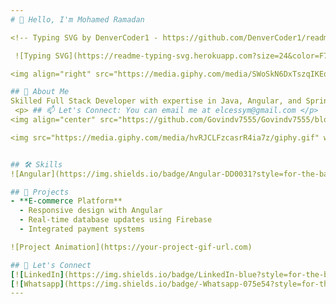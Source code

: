 ```yaml
---
# 👋 Hello, I'm Mohamed Ramadan

<!-- Typing SVG by DenverCoder1 - https://github.com/DenverCoder1/readme-typing-svg -->

 ![Typing SVG](https://readme-typing-svg.herokuapp.com?size=24&color=F75C7E&lines=Angular+Developer;Frontend+Enthusiast;Open+Source+Contributor)

<img align="right" src="https://media.giphy.com/media/SWoSkN6DxTszqIKEqv/giphy.gif" alt="Coder GIF" width="380" height="280">

## 🚀 About Me
Skilled Full Stack Developer with expertise in Java, Angular, and Spring. Experienced in both front-end and back-end development, with a strong foundation in OOP, data structures, and algorithms. Proficient in building scalable applications using technologies like Node.js, Spring Boot, and Angular. Committed to delivering high-quality, maintainable code and collaborating effectively in team-driven environments.
 <p> ## 📫 Let's Connect: You can email me at elcessym@gmail.com </p>
<img align="center" src="https://github.com/Govindv7555/Govindv7555/blob/main/49e76e0596857673c5c80c85b84394c1.gif" width= 45% height=95px>

<img src="https://media.giphy.com/media/hvRJCLFzcasrR4ia7z/giphy.gif" width="28">


## 🛠 Skills
![Angular](https://img.shields.io/badge/Angular-DD0031?style=for-the-badge&logo=angular&logoColor=white) ![TypeScript](https://img.shields.io/badge/TypeScript-007ACC?style=for-the-badge&logo=typescript&logoColor=white) ![JavaScript](https://img.shields.io/badge/JavaScript-F7DF1E?style=for-the-badge&logo=javascript&logoColor=black) ![HTML5](https://img.shields.io/badge/HTML5-E34F26?style=for-the-badge&logo=html5&logoColor=white) ![CSS3](https://img.shields.io/badge/CSS3-1572B6?style=for-the-badge&logo=css3&logoColor=white)

## 🌟 Projects
- **E-commerce Platform**
  - Responsive design with Angular
  - Real-time database updates using Firebase
  - Integrated payment systems

![Project Animation](https://your-project-gif-url.com)

## 🤝 Let's Connect
[![LinkedIn](https://img.shields.io/badge/LinkedIn-blue?style=for-the-badge&logo=linkedin&logoColor=white)](https://www.linkedin.com/in/mohamed-ramadan-hasan-71780b1b8) [![Email](https://img.shields.io/badge/Email-red?style=for-the-badge&logo=gmail&logoColor=white)](mailto:elcessym@gmail.com)
[![Whatsapp](https://img.shields.io/badge/-Whatsapp-075e54?style=for-the-badge&logo=Whatsapp&logoColor=white)](https://api.whatsapp.com/send?phone=00201123311616)
---
```

